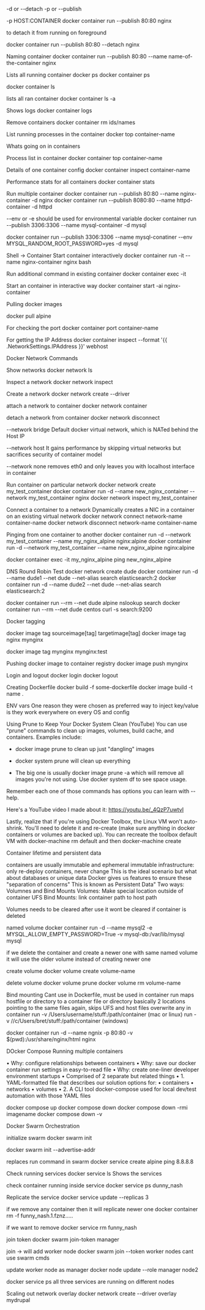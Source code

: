 -d or --detach
-p or --publish

-p HOST:CONTAINER
docker container run --publish 80:80 nginx

to detach it from running on foreground

docker container run --publish 80:80 --detach nginx

Naming container
docker container run --publish 80:80 --name name-of-the-container nginx

Lists all running container
docker ps
docker container ps

docker container ls

lists all ran container 
docker container ls -a

Shows logs 
docker container logs

Remove containers
docker container rm ids/names

List running processes in the container
docker top container-name

Whats going on in containers

Process list in container
docker container top container-name

Details of one container config
docker container inspect container-name

Performance stats for all containers
docker container stats   

Run multiple container
docker container run --publish 80:80 --name nginx-container -d nginx
docker container run --publish 8080:80 --name httpd-container -d httpd

--env or -e should be used for environmental variable
docker container run --publish 3306:3306 --name mysql-container -d mysql

docker container run --publish 3306:3306 --name mysql-conatiner --env MYSQL_RANDOM_ROOT_PASSWORD=yes -d mysql


Shell -> Container 
Start container interactively
docker container run -it --name nginx-container nginx bash 

Run additional command in existing container
docker container exec -it

Start an container in interactive way
docker container start -ai nginx-container


Pulling docker images

docker pull alpine

For checking the port
docker container port container-name

For getting the IP Address
docker container inspect --format '{{ .NetworkSettings.IPAddress }}' webhost

Docker Network Commands

Show networks
docker network ls

Inspect a network 
docker network inspect

Create a network
docker network create --driver

attach a network to container
docker network container 

detach a network from container 
docker network disconnect

--network bridge
Default docker virtual network, which is NATed behind the Host IP

--network host
It gains performance by skipping virtual networks but sacrifices security of container model

--network none
removes eth0 and only leaves you with localhost interface in container

Run container on particular network 
docker network create my_test_container
docker container run -d --name new_nginx_container --network my_test_container nginx 
docker network inspect my_test_container

Connect a container to a network
Dynamically creates a NIC in a container on an existing virtual network 
docker network connect network-name<networkID> container-name<container ID> 
docker network disconnect network-name<networkID> container-name<container ID> 


Pinging from one container to another
docker container run -d --network my_test_container --name my_nginx_alpine nginx:alpine
docker container run -d --network my_test_container --name new_nginx_alpine nginx:alpine


docker container exec -it my_nginx_alpine ping new_nginx_alpine


DNS Round Robin Test
docker network create dude
docker container run -d --name dude1 --net dude --net-alias search elasticsearch:2
docker container run -d --name dude2 --net dude --net-alias search elasticsearch:2

docker container run --rm --net dude alpine nslookup search
docker container run --rm --net dude centos curl -s search:9200



Docker tagging

docker image tag sourceimage[tag] targetimage[tag]
docker image tag nginx mynginx

docker image tag mynginx mynginx:test
 
Pushing docker image to container registry
docker image push mynginx

Login and  logout
docker login
docker logout


Creating Dockerfile
docker build -f some-dockerfile
docker image build -t name .

ENV vars
One reason they were chosen as preferred way to inject key/value is they work everywhere on every OS and config

Using Prune to Keep Your Docker System Clean (YouTube)
You can use "prune" commands to clean up images, volumes, build cache, and containers. Examples include:

- docker image prune to clean up just "dangling" images

- docker system prune will clean up everything

- The big one is usually docker image prune -a which will remove all images you're not using. Use docker system df to see space usage.

Remember each one of those commands has options you can learn with --help.

Here's a YouTube video I made about it: https://youtu.be/_4QzP7uwtvI

Lastly, realize that if you're using Docker Toolbox, the Linux VM won't auto-shrink. You'll need to delete it and re-create (make sure anything in docker containers or volumes are backed up). You can recreate the toolbox default VM with docker-machine rm default and then docker-machine create


Container lifetime and persistent data

containers are usually immutable and ephemeral
immutable infrastructure: only re-deploy containers, never change
This is the ideal scenario but what about databases or unique data 
Docker gives us features to ensure these "separation of concerns"
This is known as Persistent Data"
Two ways: Volumnes and Bind Mounts
Volumes: Make special location outside of container UFS
Bind Mounts: link container path to host path


Volumes needs to be cleared after use it wont be cleared if container is deleted

named volume
docker container run -d --name mysql2 -e MYSQL_ALLOW_EMPTY_PASSWORD=True -v mysql-db:/var/lib/mysql mysql

if we delete the container and create a newer one with same named volume it will use the older volume instead of creating newer one

create volume
docker volume create volume-name

delete volume
docker volume prune 
docker volume rm volume-name

Bind mounting
Cant use in Dockerfile, must be used in container run 
maps hostfile or directory to a container file or directory
basically 2 locations pointing to the same files
again, skips UFS and host files overwrite any in container 
run -v /Users/username/stuff:/path/container  (mac or linux)
run -v //c/Users/bret/stuff:/path/container (windows)

docker container run -d --name ngnix -p 80:80 -v $(pwd):/usr/share/nginx/html nginx 

DOcker Compose
Running multiple containers

• Why: configure relationships between containers
• Why: save our docker container run settings in easy-to-read file
• Why: create one-liner developer environment startups
• Comprised of 2 separate but related things
• 1. YAML-formatted file that describes our solution options for:
• containers
• networks
• volumes
• 2. A CLI tool docker-compose used for local dev/test
automation with those YAML files

docker compose up
docker compose down
docker compose down -rmi imagename
docker compose down -v


Docker Swarm
Orchestration

initialize swarm 
docker swarm init

docker swarm init --advertise-addr <ip-addr>

replaces run command in swarm
docker service create alpine ping 8.8.8.8

Check running services
docker service ls
Shows the services

check container running inside service
docker service ps dunny_nash

Replicate the service
docker service update <id or name> --replicas 3

if we remove any container then it will replicate newer one
docker container rm -f funny_nash.1.fznz.....


if we want to remove 
docker service rm funny_nash

join token
docker swarm join-token manager

join -> will add worker node
docker swarm join --token <id> <ip addr>
worker nodes cant use swarm cmds

update worker node as manager
docker node update  --role manager node2

docker service ps <servicename>
all three services are running on different nodes


Scaling out network overlay
docker network create --driver overlay mydrupal
